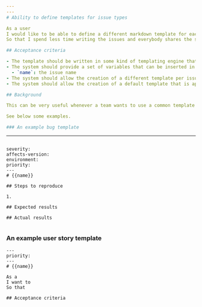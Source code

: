 ```yaml
---
---
# Ability to define templates for issue types

As a user  
I would like to be able to define a different markdown template for each issue type  
So that I spend less time writing the issues and everybody shares the same template

## Acceptance criteria

- The template should be written in some kind of templating engine that allows the insertion of variables
- The system should provide a set of variables that can be inserted in the template.
  - `name`: the issue name
- The system should allow the creation of a different template per issue type
- The system should allow the creation of a default template that is applied if no specific template has been defined for that issue type

## Background

This can be very useful whenever a team wants to use a common template for writting user stories, bugs, tasks... so they can pre-populate the issue with some specific fields or contents.

See below some examples.

### An example bug template
```
---
```

severity: 
affects-version: 
environment: 
priority: 
---
# {{name}}

## Steps to reproduce

1. 

## Expected results

## Actual results


```

### An example user story template
```
---
priority: 
---
# {{name}}

As a  
I want to  
So that  

## Acceptance criteria


```